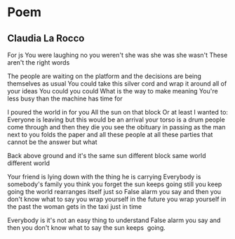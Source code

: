 # Poem
## Claudia La Rocco
For js
You were laughing no you weren't she was she was she wasn't
These aren't the right words

The people are waiting on the platform and the decisions are being themselves
as usual
You could take this silver cord and wrap it around all of your ideas
You could you could
What is the way to make meaning
You're less busy than the machine has time for

I poured the world in for you
All the sun on that block
Or at least I wanted to:
Everyone is leaving but this would be an arrival your torso is a drum people
come through and then they die you see the obituary in passing as the man next
to you folds the paper and all these people at all these parties that cannot
be the answer but what

Back above ground and it's the same sun different block same world different
world

Your friend is lying down with the thing he is carrying
Everybody is somebody's family you think you forget the sun keeps going still
you keep going the world rearranges itself just so
False alarm you say and then you don't know what to say you wrap yourself in
the future you wrap yourself in the past the woman gets in the taxi just in
time

Everybody is it's not an easy thing to understand
False alarm you say and then you don't know what to say the sun keeps  going.